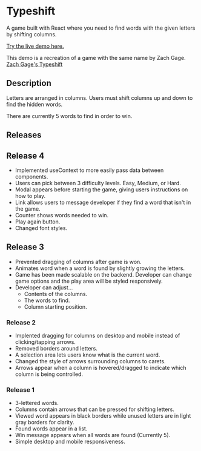 # Typeshift

A game built with React where you need to find words with the given letters by shifting columns.

[Try the live demo here.](https://typeshift.hectorsuazo.com/)

This demo is a recreation of a game with the same name by Zach Gage. [Zach Gage's Typeshift](http://www.playtypeshift.com/)

## Description

Letters are arranged in columns. Users must shift columns up and down to find the hidden words.

There are currently 5 words to find in order to win.

## Releases

## Release 4

- Implemented useContext to more easily pass data between components.
- Users can pick between 3 difficulty levels. Easy, Medium, or Hard.
- Modal appears before starting the game, giving users instructions on how to play.
- Link allows users to message developer if they find a word that isn't in the game.
- Counter shows words needed to win.
- Play again button.
- Changed font styles.

## Release 3

- Prevented dragging of columns after game is won.
- Animates word when a word is found by slightly growing the letters.
- Game has been made scalable on the backend. Developer can change game options and the play area will be styled responsively.
- Developer can adjust...
  - Contents of the columns.
  - The words to find.
  - Column starting position.

### Release 2

- Implented dragging for columns on desktop and mobile instead of clicking/tapping arrows.
- Removed borders around letters.
- A selection area lets users know what is the current word.
- Changed the style of arrows surrounding columns to carets.
- Arrows appear when a column is hovered/dragged to indicate which column is being controlled.

### Release 1

- 3-lettered words.
- Columns contain arrows that can be pressed for shifting letters.
- Viewed word appears in black borders while unused letters are in light gray borders for clarity.
- Found words appear in a list.
- Win message appears when all words are found (Currently 5).
- Simple desktop and mobile responsiveness.
